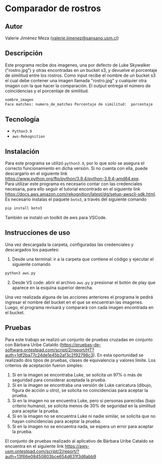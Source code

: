 # Comparador de rostros
## Autor
Valerie Jiménez Meza (valerie.jimenez@sansano.usm.cl)  

## Descripción
Este programa recibe dos imagenes, una por defecto de Luke Skywalker ("rostro.jpg") y otras encontradas en un bucket s3, y devuelve el porcentaje de similitud entre los rostros. Como input recibe el nombre de un bucket s3 el cual debe contener una imagen llamada "rostro.jpg" y cualquier otra imagen con la que hacer la comparación.  El output entrega el número de coincidencias y el porcentaje de similitud.
```sh
nombre_imagen
Face matches: numero_de_matches Porcentaje de similitud:  porcentaje
```

## Tecnología
- `Python3.9`
- `aws-Rekognition`

## Instalación
Para este programa se utilizó `python3.9`, por lo que solo se asegura el correcto funcionamiento en dicha versión. Si no cuenta con ella, puede descargarlo en el siguiente link https://www.python.org/ftp/python/3.9.4/python-3.9.4-amd64.exe.    
Para utilizar este programa es necesario contar con las credenciales necesaria, para ello seguir el tutorial encontrado en el siguiente link https://docs.aws.amazon.com/rekognition/latest/dg/setup-awscli-sdk.html.  
Es necesario instalas el paquete `boto3`, a través del siguiente comando
```sh
pip install boto3
```
También se instaló un toolkit de aws para VSCode.

## Instrucciones de uso
Una vez descargada la carpeta, configuradas las credenciales y descargados los paquetes:
1. Desde una terminal: ir a la carpeta que contiene el código y ejecutar el siguiente comando
```sh
python3 aws.py
```
2. Desde VS code: abrir el archivo `aws.py` y presionar el botón de play que aparece en la esquina superior derecha.

Una vez realizada alguna de las acciones anteriores el programa le pedirá ingresar el nombre del bucket en el que se encuentran las imagenes. Luego, el programa revisará y comparará con cada imagen encontrada en el bucket.

## Pruebas
Para este trabajo se realizó un conjunto de pruebas cruzadas en conjunto con Bárbara Uribe Cataldo (https://pruebas-de-software.ontestpad.com/script/2/report/HT?auth=1df2ba77c24de1e45b2af3c2f92798c3). En esta oportunidad se realizado dos tipos de pruebas, clases de equivalencia y valores límite.
Los criterios de aceptación fueron simples:
1. Si en la imagen se encontraba Luke, se solicita un 97% o más de seguridad para considerar aceptada la prueba.
2. Si en la imagen se encontraba una versión de Luke caricatura (dibujo, figura de acción u otro), se solicita no coincidencias para aceptar la prueba.
3. Si en la imagen no se encuentra Luke, pero si personas parecidas (bajo criterio humano), se solicita menos de 30% de seguridad en la similitud para aceptar la prueba.
4. Si en la imagen no se encuentra Luke ni nadie similar, se solicita que no hayan coincidencias para aceptar la prueba.
5. Si en la imagen no se encuentra nada, se espera un error para aceptar la prueba.   

El conjunto de pruebas realizado al aplicativo de Bárbara Uribe Cataldo se encuentra en el siguiente link https://aws-usm.ontestpad.com/script/2/report/?auth=13f66e08450803bce654d631f3d6abb9
